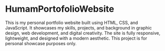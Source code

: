 # HumamPortofolioWebsite
This is my personal portfolio website built using HTML, CSS, and JavaScript. It showcases my skills, projects, and background in graphic design, web development, and digital creativity. The site is fully responsive, lightweight, and designed with a modern aesthetic. 
This project is for personal showcase purposes only.
